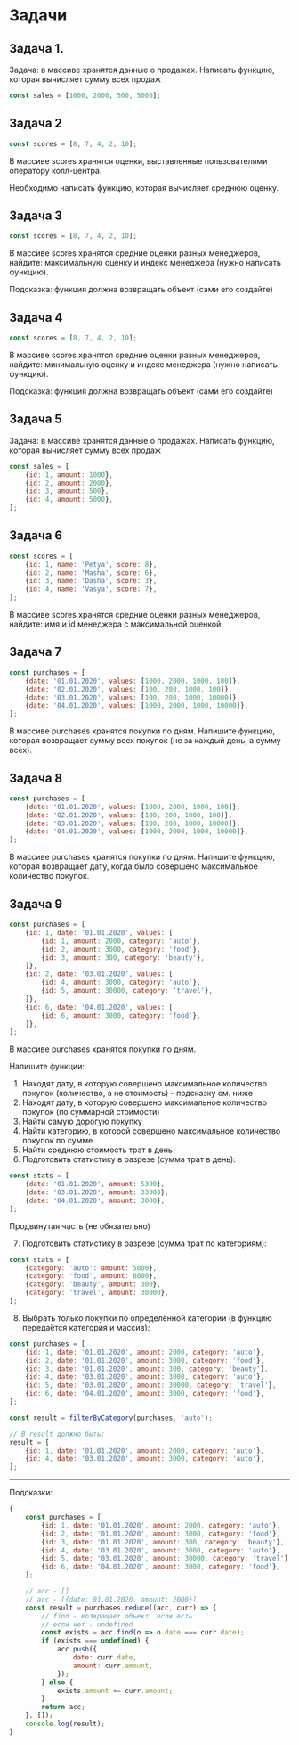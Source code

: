 # Задачи

## Задача 1.

Задача: в массиве хранятся данные о продажах. Написать функцию, которая вычисляет сумму всех продаж

```js
const sales = [1000, 2000, 500, 5000];
```

## Задача 2

```js
const scores = [8, 7, 4, 2, 10];
```

В массиве scores хранятся оценки, выставленные пользователями оператору колл-центра. 

Необходимо написать функцию, которая вычисляет среднюю оценку.

## Задача 3

```js
const scores = [8, 7, 4, 2, 10];
```

В массиве scores хранятся средние оценки разных менеджеров, найдите: максимальную оценку и индекс менеджера (нужно написать функцию).

Подсказка: функция должна возвращать объект (сами его создайте)

## Задача 4

```js
const scores = [8, 7, 4, 2, 10];
```

В массиве scores хранятся средние оценки разных менеджеров, найдите: минимальную оценку и индекс менеджера (нужно написать функцию).

Подсказка: функция должна возвращать объект (сами его создайте)

## Задача 5

Задача: в массиве хранятся данные о продажах. Написать функцию, которая вычисляет сумму всех продаж

```js
const sales = [
    {id: 1, amount: 1000},
    {id: 2, amount: 2000},
    {id: 3, amount: 500},
    {id: 4, amount: 5000},
];
```

## Задача 6

```js
const scores = [
    {id: 1, name: 'Petya', score: 8},
    {id: 2, name: 'Masha', score: 6},
    {id: 3, name: 'Dasha', score: 3},
    {id: 4, name: 'Vasya', score: 7},
];
```

В массиве scores хранятся средние оценки разных менеджеров, найдите: имя и id менеджера с максимальной оценкой 

## Задача 7

```js
const purchases = [
    {date: '01.01.2020', values: [1000, 2000, 1000, 100]},
    {date: '02.01.2020', values: [100, 200, 1000, 100]},
    {date: '03.01.2020', values: [100, 200, 1000, 10000]},
    {date: '04.01.2020', values: [1000, 2000, 1000, 10000]},
];
```

В массиве purchases хранятся покупки по дням. Напишите функцию, которая возвращает сумму всех покупок (не за каждый день, а сумму всех).

## Задача 8

```js
const purchases = [
    {date: '01.01.2020', values: [1000, 2000, 1000, 100]},
    {date: '02.01.2020', values: [100, 200, 1000, 100]},
    {date: '03.01.2020', values: [100, 200, 1000, 10000]},
    {date: '04.01.2020', values: [1000, 2000, 1000, 10000]},
];
```

В массиве purchases хранятся покупки по дням. Напишите функцию, которая возвращает дату, когда было совершено максимальное количество покупок.

## Задача 9

```js
const purchases = [
    {id: 1, date: '01.01.2020', values: [
        {id: 1, amount: 2000, category: 'auto'},
        {id: 2, amount: 3000, category: 'food'},
        {id: 3, amount: 300, category: 'beauty'},
    ]},
    {id: 2, date: '03.01.2020', values: [
        {id: 4, amount: 3000, category: 'auto'},
        {id: 5, amount: 30000, category: 'travel'},
    ]},
    {id: 6, date: '04.01.2020', values: [
        {id: 6, amount: 3000, category: 'food'},
    ]},
];
```

В массиве purchases хранятся покупки по дням.

Напишите функции:
1. Находят дату, в которую совершено максимальное количество покупок (количество, а не стоимость) - подсказку см. ниже
2. Находят дату, в которую совершено максимальное количество покупок (по суммарной стоимости)
3. Найти самую дорогую покупку
4. Найти категорию, в которой совершено максимальное количество покупок по сумме
5. Найти среднюю стоимость трат в день
6. Подготовить статистику в разрезе (сумма трат в день):
```js
const stats = [
    {date: '01.01.2020', amount: 5300},
    {date: '03.01.2020', amount: 33000},
    {date: '04.01.2020', amount: 3000},
];
```

Продвинутая часть (не обязательно)

7. Подготовить статистику в разрезе (сумма трат по категориям):
```js
const stats = [
    {category: 'auto': amount: 5000},
    {category: 'food', amount: 6000},
    {category: 'beauty', amount: 300},
    {category: 'travel', amount: 30000},
];
```
8. Выбрать только покупки по определённой категории (в функцию передаётся категория и массив):
```js
const purchases = [
    {id: 1, date: '01.01.2020', amount: 2000, category: 'auto'},
    {id: 2, date: '01.01.2020', amount: 3000, category: 'food'},
    {id: 3, date: '01.01.2020', amount: 300, category: 'beauty'},
    {id: 4, date: '03.01.2020', amount: 3000, category: 'auto'},
    {id: 5, date: '03.01.2020', amount: 30000, category: 'travel'},
    {id: 6, date: '04.01.2020', amount: 3000, category: 'food'},
];

const result = filterByCategory(purchases, 'auto');

// В result должно быть:
result = [
    {id: 1, date: '01.01.2020', amount: 2000, category: 'auto'},
    {id: 4, date: '03.01.2020', amount: 3000, category: 'auto'},
];
```

---- 

Подсказки:
```js
{
    const purchases = [
        {id: 1, date: '01.01.2020', amount: 2000, category: 'auto'},
        {id: 2, date: '01.01.2020', amount: 3000, category: 'food'},
        {id: 3, date: '01.01.2020', amount: 300, category: 'beauty'},
        {id: 4, date: '03.01.2020', amount: 3000, category: 'auto'},
        {id: 5, date: '03.01.2020', amount: 30000, category: 'travel'},
        {id: 6, date: '04.01.2020', amount: 3000, category: 'food'},
    ];

    // acc - []
    // acc - [{date: 01.01.2020, amount: 2000}]
    const result = purchases.reduce((acc, curr) => {
        // find - возвращает объект, если есть
        // если нет - undefined
        const exists = acc.find(o => o.date === curr.date);
        if (exists === undefined) {
            acc.push({
                date: curr.date,
                amount: curr.amount,
            });
        } else {
            exists.amount += curr.amount;
        }
        return acc;
    }, []);
    console.log(result);
}
```
